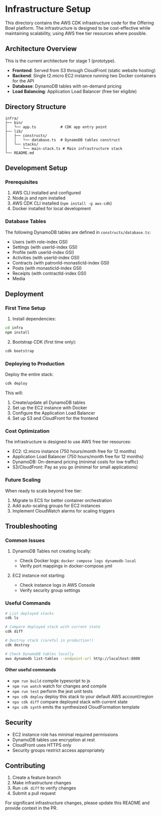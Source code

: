 # Infrastructure Setup

This directory contains the AWS CDK infrastructure code for the Offering Bowl platform. The infrastructure is designed to be cost-effective while maintaining scalability, using AWS free tier resources where possible.

## Architecture Overview

This is the current architecture for stage 1 (prototype).

- **Frontend**: Served from S3 through CloudFront (static website hosting)
- **Backend**: Single t2.micro EC2 instance running two Docker containers for the API
- **Database**: DynamoDB tables with on-demand pricing
- **Load Balancing**: Application Load Balancer (free tier eligible)

## Directory Structure

```
infra/
├── bin/
│   └── app.ts           # CDK app entry point
├── lib/
│   ├── constructs/      
│   │   └── database.ts  # DynamoDB tables construct
│   └── stacks/
│       └── main-stack.ts # Main infrastructure stack
└── README.md
```

## Development Setup

### Prerequisites

1. AWS CLI installed and configured
2. Node.js and npm installed
3. AWS CDK CLI installed (`npm install -g aws-cdk`)
4. Docker installed for local development

### Database Tables

The following DynamoDB tables are defined in `constructs/database.ts`:
- Users (with role-index GSI)
- Settings (with userId-index GSI)
- Profile (with userId-index GSI)
- Activities (with userId-index GSI)
- Contracts (with patronId-monasticId-index GSI)
- Posts (with monasticId-index GSI)
- Receipts (with contractId-index GSI)
- Media

## Deployment

### First Time Setup

1. Install dependencies:
```bash
cd infra
npm install
```

2. Bootstrap CDK (first time only):
```bash
cdk bootstrap
```

### Deploying to Production

Deploy the entire stack:
```bash
cdk deploy
```

This will:
1. Create/update all DynamoDB tables
2. Set up the EC2 instance with Docker
3. Configure the Application Load Balancer
4. Set up S3 and CloudFront for the frontend

### Cost Optimization

The infrastructure is designed to use AWS free tier resources:
- EC2: t2.micro instance (750 hours/month free for 12 months)
- Application Load Balancer (750 hours/month free for 12 months)
- DynamoDB: On-demand pricing (minimal costs for low traffic)
- S3/CloudFront: Pay as you go (minimal for small applications)

### Future Scaling

When ready to scale beyond free tier:
1. Migrate to ECS for better container orchestration
2. Add auto-scaling groups for EC2 instances
3. Implement CloudWatch alarms for scaling triggers

## Troubleshooting

### Common Issues

1. DynamoDB Tables not creating locally:
   - Check Docker logs: `docker compose logs dynamodb-local`
   - Verify port mappings in docker-compose.yml

2. EC2 instance not starting:
   - Check instance logs in AWS Console
   - Verify security group settings

### Useful Commands

```bash
# List deployed stacks
cdk ls

# Compare deployed stack with current state
cdk diff

# Destroy stack (careful in production!)
cdk destroy

# Check DynamoDB tables locally
aws dynamodb list-tables --endpoint-url http://localhost:8000
```

#### Other useful commands

* `npm run build`   compile typescript to js
* `npm run watch`   watch for changes and compile
* `npm run test`    perform the jest unit tests
* `npx cdk deploy`  deploy this stack to your default AWS account/region
* `npx cdk diff`    compare deployed stack with current state
* `npx cdk synth`   emits the synthesized CloudFormation template

## Security

- EC2 instance role has minimal required permissions
- DynamoDB tables use encryption at rest
- CloudFront uses HTTPS only
- Security groups restrict access appropriately

## Contributing

1. Create a feature branch
2. Make infrastructure changes
3. Run `cdk diff` to verify changes
4. Submit a pull request

For significant infrastructure changes, please update this README and provide context in the PR.
